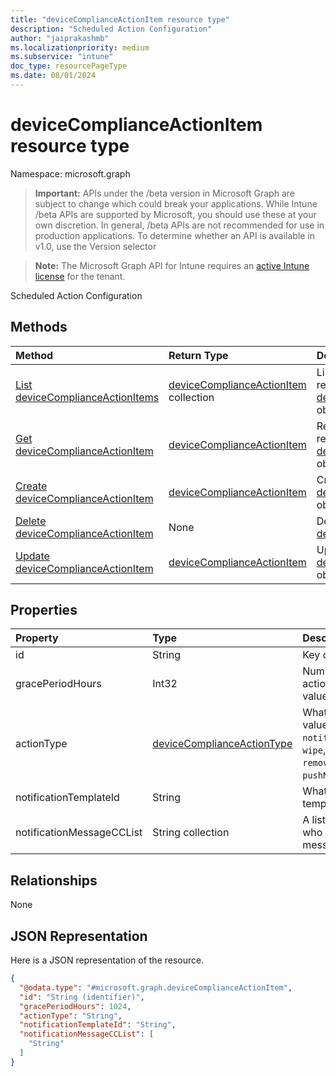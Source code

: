 ```yaml
---
title: "deviceComplianceActionItem resource type"
description: "Scheduled Action Configuration"
author: "jaiprakashmb"
ms.localizationpriority: medium
ms.subservice: "intune"
doc_type: resourcePageType
ms.date: 08/01/2024
---
```


# deviceComplianceActionItem resource type

Namespace: microsoft.graph

> **Important:** APIs under the /beta version in Microsoft Graph are subject to change which could break your applications. While Intune /beta APIs are supported by Microsoft, you should use these at your own discretion. In general, /beta APIs are not recommended for use in production applications. To determine whether an API is available in v1.0, use the Version selector

> **Note:** The Microsoft Graph API for Intune requires an [active Intune license](https://go.microsoft.com/fwlink/?linkid=839381) for the tenant.

Scheduled Action Configuration

## Methods
|Method|Return Type|Description|
|:---|:---|:---|
|[List deviceComplianceActionItems](../api/intune-deviceconfig-devicecomplianceactionitem-list.md)|[deviceComplianceActionItem](../resources/intune-deviceconfig-devicecomplianceactionitem.md) collection|List properties and relationships of the [deviceComplianceActionItem](../resources/intune-deviceconfig-devicecomplianceactionitem.md) objects.|
|[Get deviceComplianceActionItem](../api/intune-deviceconfig-devicecomplianceactionitem-get.md)|[deviceComplianceActionItem](../resources/intune-deviceconfig-devicecomplianceactionitem.md)|Read properties and relationships of the [deviceComplianceActionItem](../resources/intune-deviceconfig-devicecomplianceactionitem.md) object.|
|[Create deviceComplianceActionItem](../api/intune-deviceconfig-devicecomplianceactionitem-create.md)|[deviceComplianceActionItem](../resources/intune-deviceconfig-devicecomplianceactionitem.md)|Create a new [deviceComplianceActionItem](../resources/intune-deviceconfig-devicecomplianceactionitem.md) object.|
|[Delete deviceComplianceActionItem](../api/intune-deviceconfig-devicecomplianceactionitem-delete.md)|None|Deletes a [deviceComplianceActionItem](../resources/intune-deviceconfig-devicecomplianceactionitem.md).|
|[Update deviceComplianceActionItem](../api/intune-deviceconfig-devicecomplianceactionitem-update.md)|[deviceComplianceActionItem](../resources/intune-deviceconfig-devicecomplianceactionitem.md)|Update the properties of a [deviceComplianceActionItem](../resources/intune-deviceconfig-devicecomplianceactionitem.md) object.|

## Properties
|Property|Type|Description|
|:---|:---|:---|
|id|String|Key of the entity.|
|gracePeriodHours|Int32|Number of hours to wait till the action will be enforced. Valid values 0 to 8760|
|actionType|[deviceComplianceActionType](../resources/intune-deviceconfig-devicecomplianceactiontype.md)|What action to take. Possible values are: `noAction`, `notification`, `block`, `retire`, `wipe`, `removeResourceAccessProfiles`, `pushNotification`, `remoteLock`.|
|notificationTemplateId|String|What notification Message template to use|
|notificationMessageCCList|String collection|A list of group IDs to speicify who to CC this notification message to.|

## Relationships
None

## JSON Representation
Here is a JSON representation of the resource.
<!-- {
  "blockType": "resource",
  "keyProperty": "id",
  "@odata.type": "microsoft.graph.deviceComplianceActionItem"
}
-->
``` json
{
  "@odata.type": "#microsoft.graph.deviceComplianceActionItem",
  "id": "String (identifier)",
  "gracePeriodHours": 1024,
  "actionType": "String",
  "notificationTemplateId": "String",
  "notificationMessageCCList": [
    "String"
  ]
}
```